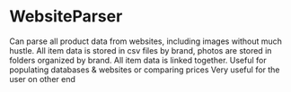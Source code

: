 # WebsiteParser
Can parse all product data from websites, including images without much hustle. 
All item data is stored in csv files by brand, photos are stored in folders organized by brand. All item data is linked together. 
Useful for populating databases & websites or comparing prices
Very useful for the user on other end

